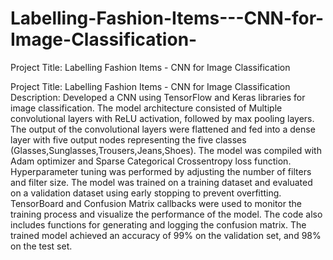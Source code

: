 # Labelling-Fashion-Items---CNN-for-Image-Classification-
Project Title: Labelling Fashion Items - CNN for Image Classification 




Project Title: Labelling Fashion Items - CNN for Image Classification 
Description: Developed a CNN using TensorFlow and Keras libraries for image classification. The model architecture consisted of Multiple convolutional layers with ReLU activation, followed by max pooling layers. The output of the convolutional layers were flattened and fed into a dense layer with five output nodes representing the five classes (Glasses,Sunglasses,Trousers,Jeans,Shoes). The model was compiled with Adam optimizer and Sparse Categorical Crossentropy loss function. 
Hyperparameter tuning was performed by adjusting the number of filters and filter size. The model was trained on a training dataset and evaluated on a validation dataset using early stopping to prevent overfitting.
 TensorBoard and Confusion Matrix callbacks were used to monitor the training process and visualize the performance of the model. The code also includes functions for generating and logging the confusion matrix. The trained model achieved an accuracy of 99% on the validation set, and 98% on the test set.

